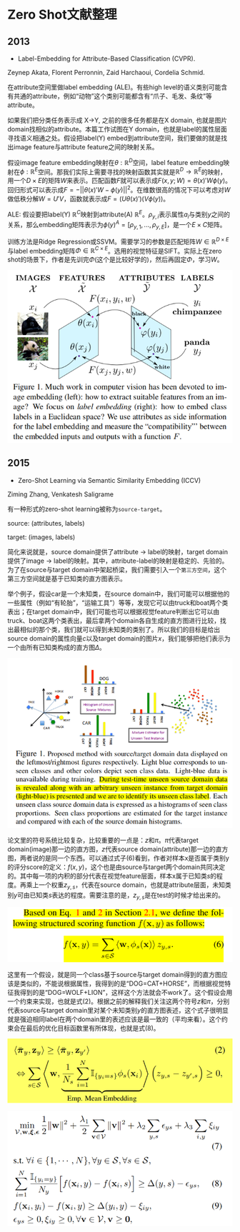 # Zero Shot文献整理

## 2013

- Label-Embedding for Attribute-Based Classification (CVPR).

 Zeynep Akata, Florent Perronnin, Zaid Harchaoui, Cordelia Schmid.

在attribute空间里做label embedding (ALE)。有些high level的语义类别可能含有共通的attribute，例如“动物”这个类别可能都含有“爪子、毛发、条纹”等attribute。

如果我们把分类任务表示成 X->Y, 之前的很多任务都是在X domain, 也就是图片domain找相似的attribute。本篇工作试图在Y domain，也就是label的属性层面寻找语义相通之处。假设把label(Y) embed到attribute空间，我们要做的就是找出image feature与attribute feature之间的映射关系。

假设image feature embedding映射在$\theta: \mathbb{R}^{D}$空间，label feature embedding映射在$\phi: \mathbb{R}^{E}$空间。那我们实际上需要寻找的映射函数其实就是$\mathbb{R}^{D} \rightarrow \mathbb{R}^{E}$的映射，用一个$D \times E$的矩阵$W$来表示。匹配函数$F$就可以表示成$F(x,y;W)=\theta(x)'W\phi(y)$。回归形式可以表示成$F=-||\theta(x)'W-\phi(y)||^2$。在维数很高的情况下可以考虑对$W$做低秩分解$W=U'V$，函数就表示成$F=(U\theta(x)') (V\phi(y))$。

ALE: 假设要把label(Y) $\mathbb{R}^{C}$映射到attribute(A) $\mathbb{R}^{E}$。$\rho_{y,i}$表示属性$a_i$与类别$y$之间的关系，那么embedding矩阵表示为$\phi(y)^{A}=[\rho_{y,1}, ..., \rho_{y,E}]$，是一个$E \times C$矩阵。

训练方法是Ridge Regression或SSVM。需要学习的参数是匹配矩阵$W \in \mathbb{R}^{D\times E}$与label embedding矩阵$\Phi \in \mathbb{R}^{C \times E}$。选用的视觉特征是SIFT。实际上在zero shot的场景下，作者是先训完$\Phi$(这个是比较好学的)，然后再固定$\Phi$，学习$W$。


![image](figures/ALE_1.png)

## 2015

- Zero-Shot Learning via Semantic Similarity Embedding (ICCV)

Ziming Zhang, Venkatesh Saligrame

有一种形式的zero-shot learning被称为`source-target`。

source: (attributes, labels)

target: (images, labels)

简化来说就是，source domain提供了attribute -> label的映射，target domain提供了image -> label的映射。其中，attribute-label的映射是稳定的、先验的。为了在source与target domain中架起桥梁，我们需要引入一个`第三方空间`，这个第三方空间就是基于已知类的直方图表示。

举个例子，假设car是一个未知类，在source domain中，我们可能可以根据他的一些属性（例如“有轮胎”，“运输工具”）等等，发现它可以由truck和boat两个类表出；在target domain中，我们可能也可以根据视觉feature判断出它可以由truck、boat这两个类表出，最后拿两个domain各自生成的直方图进行比较，找出最相似的那个类，我们就可以得到未知类的类别了。所以我们的目标是给出source domain的属性向量$c$以及target domain的图片$x$，我们能够把他们表示为一个由所有已知类构成的直方图$\Delta$。

![image](figures/SSE_1.png)



论文里的符号系统比较复杂，比较重要的一点是：$z$和$\pi$。$\pi$代表target domain(image)那一边的直方图，$z$代表source domain(attribute)那一边的直方图，两者说的是同一个东西。可以通过式子(6)看到，作者对样本x是否属于类别y的评分score的定义：$f(x,y)$，这个也是由source与target两个domain共同决定的。其中每一项的内积的部分代表在视觉feature层面，样本x属于已知类$s$的程度。再乘上一个权重$z_{y,s}$，代表在source domain，也就是attribute层面，未知类别$y$可由已知类$s$表达的程度。需要注意的是，$z_{y,s}$是在test的时候才给出来的。

![image](figures/SSE_2.png)

这里有一个假设，就是同一个class基于source与target domain得到的直方图应该是类似的，不能说根据属性，我得到的是“DOG=CAT+HORSE”，而根据视觉特征我得到的是“DOG=WOLF+LION”，这样这个方法就会不work了。这个假设会用一个约束来实现，也就是式(2)。根据之前的解释我们关注这两个符号$z$和$\pi$，分别代表source与target domain里对某个未知类别$y$的直方图表述，这个式子很明显就是强迫相同label在两个domain里的表述应该是最一致的（平均来看）。这个约束会在最后的优化目标函数里有所体现，也就是式(8)。

![image](figures/SSE_4.png)

![image](figures/SSE_3.png)